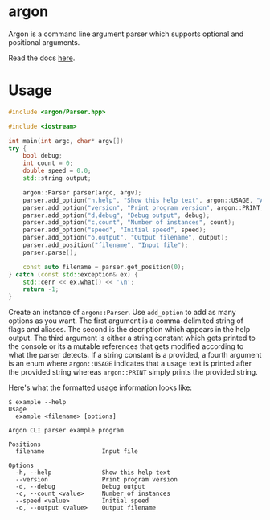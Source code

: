 # argon

Argon is a command line argument parser which supports optional and positional arguments.

Read the docs [here](https://christhrasher.github.io/argon/).

# Usage

```cpp
#include <argon/Parser.hpp>

#include <iostream>

int main(int argc, char* argv[])
try {
    bool debug;
    int count = 0;
    double speed = 0.0;
    std::string output;

    argon::Parser parser(argc, argv);
    parser.add_option("h,help", "Show this help text", argon::USAGE, "Argon CLI parser example program");
    parser.add_option("version", "Print program version", argon::PRINT, "v0.0.0");
    parser.add_option("d,debug", "Debug output", debug);
    parser.add_option("c,count", "Number of instances", count);
    parser.add_option("speed", "Initial speed", speed);
    parser.add_option("o,output", "Output filename", output);
    parser.add_position("filename", "Input file");
    parser.parse();

    const auto filename = parser.get_position(0);
} catch (const std::exception& ex) {
    std::cerr << ex.what() << '\n';
    return -1;
}
```

Create an instance of `argon::Parser`. Use `add_option` to add as many options as you want.
The first argument is a comma-delimited string of flags and aliases.
The second is the decription which appears in the help output.
The third argument is either a string constant which gets printed to the console or its a mutable references that gets modified according to what the parser detects.
If a string constant is a provided, a fourth argument is an enum  where `argon::USAGE` indicates that a usage text is printed after the provided string whereas `argon::PRINT` simply prints the provided string.

Here's what the formatted usage information looks like:

```
$ example --help
Usage
  example <filename> [options]

Argon CLI parser example program

Positions
  filename                Input file

Options
  -h, --help              Show this help text
  --version               Print program version
  -d, --debug             Debug output
  -c, --count <value>     Number of instances
  --speed <value>         Initial speed
  -o, --output <value>    Output filename
```
